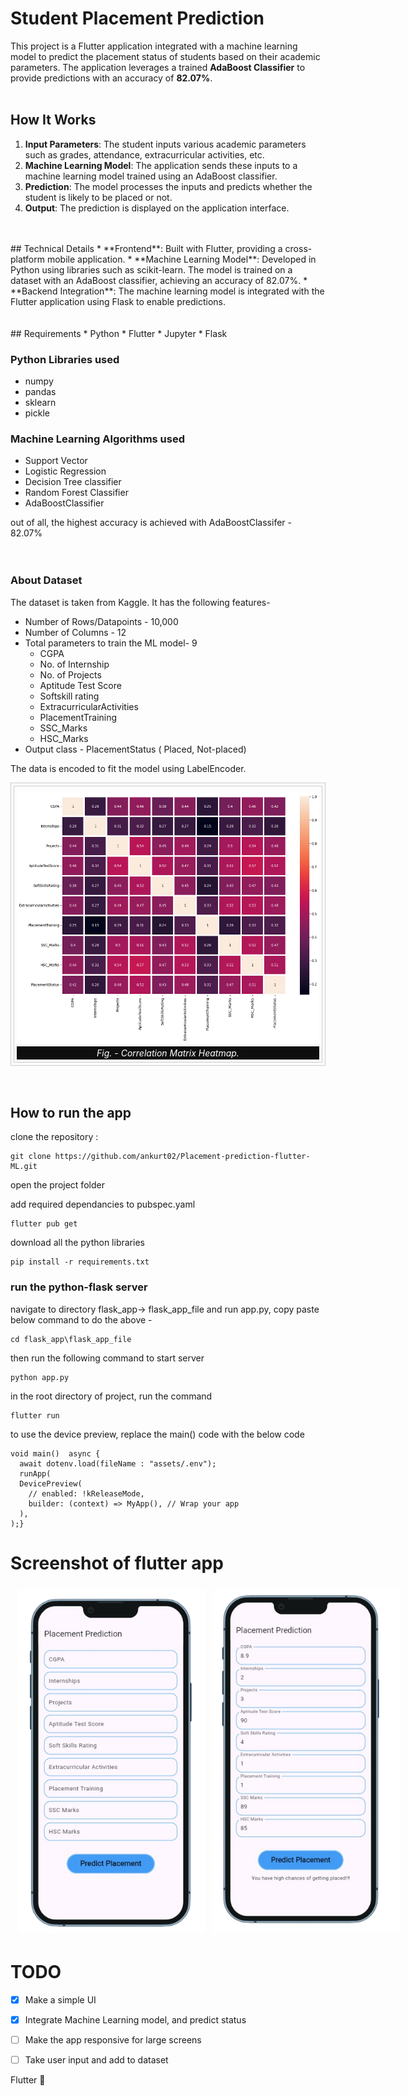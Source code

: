# Student Placement Prediction

This project is a Flutter application integrated with a machine learning model to predict the placement status of students based on their academic parameters. The application leverages a trained __AdaBoost Classifier__ to provide predictions with an accuracy of __82.07%__.
<br>
<br>
## How It Works
1. __Input Parameters__: The student inputs various academic parameters such as grades, attendance, extracurricular activities, etc.
2. __Machine Learning Model__: The application sends these inputs to a machine learning model trained using an AdaBoost classifier.
3. __Prediction__: The model processes the inputs and predicts whether the student is likely to be placed or not.
4. __Output__: The prediction is displayed on the application interface. 
<br>
<br>
## Technical Details
* **Frontend**: Built with Flutter, providing a cross-platform mobile application.
* **Machine Learning Model**: Developed in Python using libraries such as scikit-learn. The model is trained on a dataset with an AdaBoost classifier, achieving an accuracy of 82.07%.
* **Backend Integration**: The machine learning model is integrated with the Flutter application using Flask to enable predictions.
<br>
<br>
<br>
## Requirements
* Python
* Flutter
* Jupyter
* Flask

### Python Libraries used
* numpy
* pandas
* sklearn
* pickle

### Machine Learning Algorithms used
* Support Vector
* Logistic Regression
* Decision Tree classifier
* Random Forest Classifier
* AdaBoostClassifier

out of all, the highest accuracy is achieved with AdaBoostClassifer - 82.07%
<br>
<br>
<br>

### About Dataset
The dataset is taken from Kaggle.
It has the following features-
* Number of Rows/Datapoints - 10,000
* Number of Columns - 12 
* Total parameters to train the ML model- 9
    - CGPA
    - No. of Internship
    - No. of Projects
    - Aptitude Test Score
    - Softskill rating
    - ExtracurricularActivities
    - PlacementTraining
    - SSC_Marks
    - HSC_Marks
* Output class - PlacementStatus ( Placed, Not-placed)

The data is encoded to fit the model using LabelEncoder.



<div style="border: 1px #cccccc solid; padding: 4px; margin: auto; align : center">
<figure style="border: 1px #cccccc solid; padding: 4px; margin: auto; text-align: center;">
    <img src="assets/images/heatmap.png" alt="Home Screen" style="width: 550px; height: 400px; display: block; margin: 6px auto;" />
    <figcaption style="background-color: #0f0f0f; color: white; font-style: italic; padding: 2px; text-align: center;">
        Fig. - Correlation Matrix Heatmap.
    </figcaption>
</figure>
</div>


<br>
<br>


## How to run the app

clone the repository :

```
git clone https://github.com/ankurt02/Placement-prediction-flutter-ML.git
```
open the project folder

add required dependancies to pubspec.yaml

```
flutter pub get
```


download all the python libraries
```
pip install -r requirements.txt
```

### run the python-flask server
navigate to directory flask_app-> flask_app_file and run app.py, copy paste below command to do the above -
``` 
cd flask_app\flask_app_file
```

then run the following command to start server
```
python app.py
```



in the root directory of project, run the command

```
flutter run
```


to use the device preview, replace the main() code with the below code
```
void main()  async {
  await dotenv.load(fileName : "assets/.env");
  runApp(
  DevicePreview(
    // enabled: !kReleaseMode,
    builder: (context) => MyApp(), // Wrap your app
  ),
);}
```


# Screenshot of flutter app



<div style="display: flex; justify-content: flex-start; margin: 6px;">
    <img src="assets\images\homescreen0.png" alt="Home Screen" style="width: 300px; height: 550px; margin: 6px;" />
    <img src="assets\images\homescreen1.png" alt="Home Screen" style="width: 300px; height: 550px; margin: 6px;" />
</div>





# TODO

- [X] Make a simple UI

- [X] Integrate Machine Learning model, and predict status

- [ ] Make the app responsive for large screens

- [ ] Take user input and add to dataset




 
Flutter :blue_heart:



